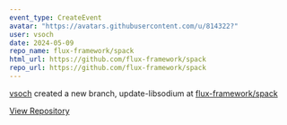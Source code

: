 ```yaml
---
event_type: CreateEvent
avatar: "https://avatars.githubusercontent.com/u/814322?"
user: vsoch
date: 2024-05-09
repo_name: flux-framework/spack
html_url: https://github.com/flux-framework/spack
repo_url: https://github.com/flux-framework/spack
---
```


<a href='https://github.com/vsoch' target='_blank'>vsoch</a> created a new branch, update-libsodium at <a href='https://github.com/flux-framework/spack' target='_blank'>flux-framework/spack</a>

<a href='https://github.com/flux-framework/spack' target='_blank'>View Repository</a>